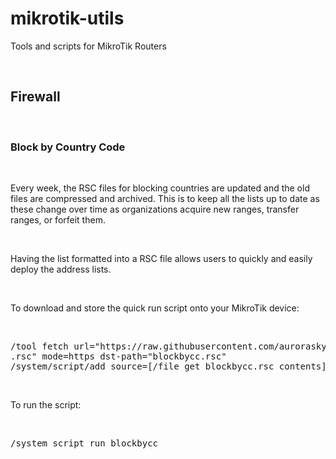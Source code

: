 # mikrotik-utils
Tools and scripts for MikroTik Routers

<br>

## Firewall

<br>

### Block by Country Code

<br>

Every week, the RSC files for blocking countries are updated and the old files are compressed and archived. This is to keep all the lists up to date as these change over time as organizations acquire new ranges, transfer ranges, or forfeit them.

<br>

Having the list formatted into a RSC file allows users to quickly and easily deploy the address lists.

<br>

To download and store the quick run script onto your MikroTik device:

<br>

<pre>/tool fetch url="https://raw.githubusercontent.com/auroraskylabs/mikrotik-utils/refs/heads/main/firewall/blockbycountry/blockbycc
.rsc" mode=https dst-path="blockbycc.rsc" 
/system/script/add source=[/file get blockbycc.rsc contents] name=blockbycc
</pre>

<br>

To run the script:

<br>

<pre>/system script run blockbycc
</pre>
